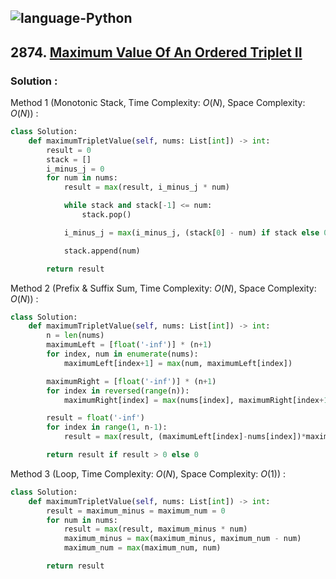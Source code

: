 ![language-Python](https://img.shields.io/badge/Python-ffd43b?style=for-the-badge&logo=PYTHON)
---

## 2874. [Maximum Value Of An Ordered Triplet II](https://leetcode.com/problems/maximum-value-of-an-ordered-triplet-ii)

### Solution :

Method 1 (Monotonic Stack, Time Complexity: $O(N)$, Space Complexity: $O(N)$) :
```python
class Solution:
    def maximumTripletValue(self, nums: List[int]) -> int:
        result = 0
        stack = []
        i_minus_j = 0
        for num in nums:
            result = max(result, i_minus_j * num)

            while stack and stack[-1] <= num:
                stack.pop()

            i_minus_j = max(i_minus_j, (stack[0] - num) if stack else 0)

            stack.append(num)

        return result
```

Method 2 (Prefix & Suffix Sum, Time Complexity: $O(N)$, Space Complexity: $O(N)$) :
```python
class Solution:
    def maximumTripletValue(self, nums: List[int]) -> int:
        n = len(nums)
        maximumLeft = [float('-inf')] * (n+1)
        for index, num in enumerate(nums):
            maximumLeft[index+1] = max(num, maximumLeft[index])

        maximumRight = [float('-inf')] * (n+1)
        for index in reversed(range(n)):
            maximumRight[index] = max(nums[index], maximumRight[index+1])

        result = float('-inf')
        for index in range(1, n-1):
            result = max(result, (maximumLeft[index]-nums[index])*maximumRight[index+1])

        return result if result > 0 else 0
```

Method 3 (Loop, Time Complexity: $O(N)$, Space Complexity: $O(1)$) :
```python
class Solution:
    def maximumTripletValue(self, nums: List[int]) -> int:
        result = maximum_minus = maximum_num = 0
        for num in nums:
            result = max(result, maximum_minus * num)
            maximum_minus = max(maximum_minus, maximum_num - num)
            maximum_num = max(maximum_num, num)

        return result
```
